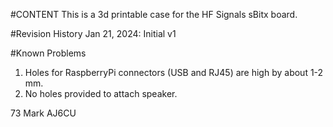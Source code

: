 #CONTENT
This is a 3d printable case for the HF Signals sBitx board. 

#Revision History
Jan 21, 2024:	Initial v1

#Known Problems
1. Holes for RaspberryPi connectors (USB and RJ45) are high by about 1-2 mm. 
2. No holes provided to attach speaker.




73
Mark
AJ6CU
